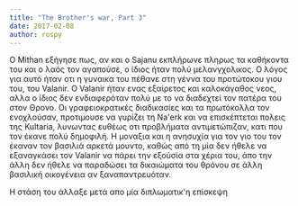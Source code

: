 ```yaml
---
title: "The Brother's war, Part 3"
date: 2017-02-08
author: rospy
---
```


O Mithan εξήγησε πως, αν και ο Sajanu εκπλήρωνε πληρως τα καθήκοντα του και ο
λαός τον αγαπούσε, ο ίδιος ήταν πολύ μελανγχολικος. Ο λόγος για αυτό ήταν οτι
η γυναικα του πέθανε στη γέννα του προτώτοκου γιου του, του Valanir. Ο Valanir
ήταν ενας εξαίρετος και καλοκάγαθος νεος, αλλα ο ίδιος δεν ενδιαφερόταν πολύ
με το να διαδεχτεί τον πατέρα του στον Θρονο. Οι γραφειοκρατικές διαδικασίες
και τα πρωτόκολλα τον ενοχλούσαν, προτιμουσε να γυρίζει τη Na'erk και να
επισκέπτεται πολεις της Kultaria, λυνωντας ευθέως οτι προβλήματα
αντιμετώπιζαν,  κατι που τον έκανε πολύ δημοφιλή. H μοναξια και η ανησυχία για
τον γιο του τον έκαναν τον βασιλιά αρκετά μουντο, καθώς από τη μία δεν ήθελε
να εξαναγκάσει τον Valanir να πάρει την εξούσία στα χέρια του, άπο την άλλη
δεν ήθελε να παραδώσει τα δικαιώματα του θρόνου σε άλλη βασιλική οικογένεια αν
ξαναπαντρευόταν.  

Η στάση του άλλαξε μετά απο μία διπλωματικ'η επίσκεψη  




